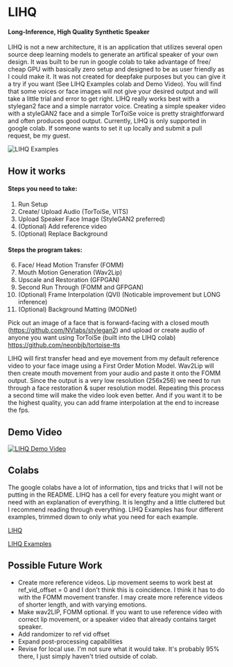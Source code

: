 # LIHQ
#### Long-Inference, High Quality Synthetic Speaker

LIHQ is not a new architecture, it is an application that utilizes several open source deep learning models to generate an artifical speaker of your own design. It was built to be run in google colab to take advantage of free/ cheap GPU with basically zero setup and designed to be as user friendly as I could make it. It was not created for deepfake purposes but you can give it a try if you want (See LIHQ Examples colab and Demo Video). You will find that some voices or face images will not give your desired output and will take a little trial and error to get right. LIHQ really works best with a stylegan2 face and a simple narrator voice. Creating a simple speaker video with a styleGAN2 face and a simple TorToiSe voice is pretty straightforward and often produces good output. Currently, LIHQ is only supported in google colab. If someone wants to set it up locally and submit a pull request, be my guest.

![LIHQ Examples](./docs/demo_gif.gif)

## How it works
#### Steps you need to take:

1) Run Setup
2) Create/ Upload Audio (TorToiSe, VITS)
3) Upload Speaker Face Image (StyleGAN2 preferred)
4) (Optional) Add reference video
5) (Optional) Replace Background

#### Steps the program takes:

6) Face/ Head Motion Transfer (FOMM)
7) Mouth Motion Generation (Wav2Lip)
8) Upscale and Restoration (GFPGAN)
9) Second Run Through (FOMM and GFPGAN)
10) (Optional) Frame Interpolation (QVI) (Noticable improvement but LONG inference)
11) (Optional) Background Matting (MODNet)

Pick out an image of a face that is forward-facing with a closed mouth (https://github.com/NVlabs/stylegan2) and upload or create audio of anyone you want using TorToiSe (built into the LIHQ colab) https://github.com/neonbjb/tortoise-tts

LIHQ will first transfer head and eye movement from my default reference video to your face image using a First Order Motion Model. Wav2Lip will then create mouth movement from your audio and paste it onto the FOMM output. Since the output is a very low resolution (256x256) we need to run through a face restoration & super resolution model. Repeating this process a second time will make the video look even better. And if you want it to be the highest quality, you can add frame interpolation at the end to increase the fps.

## Demo Video

[![LIHQ Demo Video](https://img.youtube.com/vi/nPAV-jpTzqI/0.jpg)](https://www.youtube.com/watch?v=nPAV-jpTzqI)

## Colabs

The google colabs have a lot of information, tips and tricks that I will not be putting in the README. LIHQ has a cell for every feature you might want or need with an explanation of everything. It is lengthy and a little cluttered but I recommend reading through everything. LIHQ Examples has four different examples, trimmed down to only what you need for each example.

[LIHQ](https://colab.research.google.com/drive/1fKZl59AVDR4oGvlhVXdyCUGuozpnbIgQ?usp=sharing)

[LIHQ Examples](https://colab.research.google.com/drive/1rIgl8J-EMJ4BcSPjKNsVk8BdproD98WW?usp=sharing)

## Possible Future Work
- Create more reference videos. Lip movement seems to work best at ref_vid_offset = 0 and I don't think this is coincidence. I think it has to do with the FOMM  movement transfer. I may create more reference videos of shorter length, and with varying emotions.
- Make wav2LIP, FOMM optional. If you want to use reference video with correct lip movement, or a speaker video that already contains target speaker.
- Add randomizer to ref vid offset
- Expand post-processing capabilities
- Revise for local use. I'm not sure what it would take. It's probably 95% there, I just simply haven't tried outside of colab.
